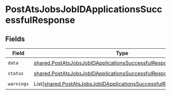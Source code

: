 # PostAtsJobsJobIDApplicationsSuccessfulResponse


## Fields

| Field                                                                                                                                                | Type                                                                                                                                                 | Required                                                                                                                                             | Description                                                                                                                                          |
| ---------------------------------------------------------------------------------------------------------------------------------------------------- | ---------------------------------------------------------------------------------------------------------------------------------------------------- | ---------------------------------------------------------------------------------------------------------------------------------------------------- | ---------------------------------------------------------------------------------------------------------------------------------------------------- |
| `data`                                                                                                                                               | [shared.PostAtsJobsJobIDApplicationsSuccessfulResponseData](../../models/shared/postatsjobsjobidapplicationssuccessfulresponsedata.md)               | :heavy_check_mark:                                                                                                                                   | N/A                                                                                                                                                  |
| `status`                                                                                                                                             | [shared.PostAtsJobsJobIDApplicationsSuccessfulResponseStatus](../../models/shared/postatsjobsjobidapplicationssuccessfulresponsestatus.md)           | :heavy_check_mark:                                                                                                                                   | N/A                                                                                                                                                  |
| `warnings`                                                                                                                                           | List[[shared.PostAtsJobsJobIDApplicationsSuccessfulResponseWarnings](../../models/shared/postatsjobsjobidapplicationssuccessfulresponsewarnings.md)] | :heavy_check_mark:                                                                                                                                   | N/A                                                                                                                                                  |